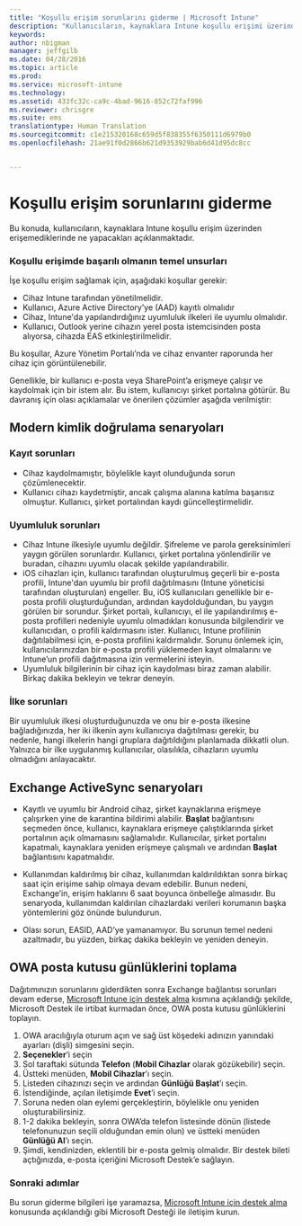 ```yaml
---
title: "Koşullu erişim sorunlarını giderme | Microsoft Intune"
description: "Kullanıcıların, kaynaklara Intune koşullu erişimi üzerinden erişemediklerinde ne yapacakları açıklanır."
keywords: 
author: nbigman
manager: jeffgilb
ms.date: 04/28/2016
ms.topic: article
ms.prod: 
ms.service: microsoft-intune
ms.technology: 
ms.assetid: 433fc32c-ca9c-4bad-9616-852c72faf996
ms.reviewer: chrisgre
ms.suite: ems
translationtype: Human Translation
ms.sourcegitcommit: c1e215320168c659d5f838355f6350111d6979b0
ms.openlocfilehash: 21ae91f0d2866b621d9353929bab6d41d95dc8cc


---
```


# Koşullu erişim sorunlarını giderme

Bu konuda, kullanıcıların, kaynaklara Intune koşullu erişim üzerinden erişemediklerinde ne yapacakları açıklanmaktadır. 

### Koşullu erişimde başarılı olmanın temel unsurları

İşe koşullu erişim sağlamak için, aşağıdaki koşullar gerekir:

-   Cihaz Intune tarafından yönetilmelidir.
-   Kullanıcı, Azure Active Directory’ye (AAD) kayıtlı olmalıdır
-   Cihaz, Intune'da yapılandırdığınız uyumluluk ilkeleri ile uyumlu olmalıdır. 
-   Kullanıcı, Outlook yerine cihazın yerel posta istemcisinden posta alıyorsa, cihazda EAS etkinleştirilmelidir.

Bu koşullar, Azure Yönetim Portalı’nda ve cihaz envanter raporunda her cihaz için görüntülenebilir.





Genellikle, bir kullanıcı e-posta veya SharePoint’a erişmeye çalışır ve kaydolmak için bir istem alır. Bu istem, kullanıcıyı şirket portalına götürür. Bu davranış için olası açıklamalar ve önerilen çözümler aşağıda verilmiştir:

## Modern kimlik doğrulama senaryoları

### Kayıt sorunları

 -  Cihaz kaydolmamıştır, böylelikle kayıt olunduğunda sorun çözümlenecektir.
 -  Kullanıcı cihazı kaydetmiştir, ancak çalışma alanına katılma başarısız olmuştur. Kullanıcı, şirket portalından kaydı güncelleştirmelidir. 
 
### Uyumluluk sorunları

 -  Cihaz Intune ilkesiyle uyumlu değildir. Şifreleme ve parola gereksinimleri yaygın görülen sorunlardır. Kullanıcı, şirket portalına yönlendirilir ve buradan, cihazını uyumlu olacak şekilde yapılandırabilir.
 -  iOS cihazları için, kullanıcı tarafından oluşturulmuş geçerli bir e-posta profili, Intune'dan uyumlu bir profil dağıtılmasını (Intune yöneticisi tarafından oluşturulan) engeller. Bu, iOS kullanıcıları genellikle bir e-posta profili oluşturduğundan, ardından kaydolduğundan, bu yaygın görülen bir sorundur. Şirket portalı, kullanıcıyı, el ile yapılandırılmış e-posta profilleri nedeniyle uyumlu olmadıkları konusunda bilgilendirir ve kullanıcıdan, o profili kaldırmasını ister. Kullanıcı, Intune profilinin dağıtılabilmesi için, e-posta profilini kaldırmalıdır. Sorunu önlemek için, kullanıcılarınızdan bir e-posta profili yüklemeden kayıt olmalarını ve Intune’un profili dağıtmasına izin vermelerini isteyin.  
 -  Uyumluluk bilgilerinin bir cihaz için kaydolması biraz zaman alabilir. Birkaç dakika bekleyin ve tekrar deneyin.

### İlke sorunları

Bir uyumluluk ilkesi oluşturduğunuzda ve onu bir e-posta ilkesine bağladığınızda, her iki ilkenin aynı kullanıcıya dağıtılması gerekir, bu nedenle, hangi ilkelerin hangi gruplara dağıtıldığını planlamada dikkatli olun. Yalnızca bir ilke uygulanmış kullanıcılar, olasılıkla, cihazların uyumlu olmadığını anlayacaktır.


## Exchange ActiveSync senaryoları


- Kayıtlı ve uyumlu bir Android cihaz, şirket kaynaklarına erişmeye çalışırken yine de karantina bildirimi alabilir. **Başlat** bağlantısını seçmeden önce, kullanıcı, kaynaklara erişmeye çalıştıklarında şirket portalının açık olmamasını sağlamalıdır. Kullanıcılar, şirket portalını kapatmalı, kaynaklara yeniden erişmeye çalışmalı ve ardından **Başlat** bağlantısını kapatmalıdır.

- Kullanımdan kaldırılmış bir cihaz, kullanımdan kaldırıldıktan sonra birkaç saat için erişime sahip olmaya devam edebilir. Bunun nedeni, Exchange’in, erişim haklarını 6 saat boyunca önbelleğe almasıdır. Bu senaryoda, kullanımdan kaldırılan cihazlardaki verileri korumanın başka yöntemlerini göz önünde bulundurun.
- Olası sorun, EASID, AAD’ye yamanamıyor. Bu sorunun temel nedeni azaltmadır, bu yüzden, birkaç dakika bekleyin ve yeniden deneyin. 

## OWA posta kutusu günlüklerini toplama

Dağıtımınızın sorunlarını giderdikten sonra Exchange bağlantısı sorunları devam ederse, [Microsoft Intune için destek alma](how-to-get-support-for-microsoft-intune.md) kısmına açıklandığı şekilde, Microsoft Destek ile irtibat kurmadan önce, OWA posta kutusu günlüklerini toplayın.

1. OWA aracılığıyla oturum açın ve sağ üst köşedeki adınızın yanındaki ayarları (dişli) simgesini seçin. 
2. **Seçenekler**’i seçin
3. Sol taraftaki sütunda **Telefon** (**Mobil Cihazlar** olarak gözükebilir) seçin.
4. Üstteki menüden, **Mobil Cihazlar**’ı seçin. 
5. Listeden cihazınızı seçin ve ardından **Günlüğü Başlat**’ı seçin. 
6. İstendiğinde, açılan iletişimde **Evet**’i seçin. 
7. Soruna neden olan eylemi gerçekleştirin, böylelikle onu yeniden oluşturabilirsiniz. 
8. 1-2 dakika bekleyin, sonra OWA’da telefon listesinde dönün (listede telefonunuzun seçili olduğundan emin olun) ve üstteki menüden **Günlüğü Al**’ı seçin. 
9. Şimdi, kendinizden, eklentili bir e-posta gelmiş olmalıdır. Bir destek bileti açtığınızda, e-posta içeriğini Microsoft Destek’e sağlayın.


### Sonraki adımlar
Bu sorun giderme bilgileri işe yaramazsa, [Microsoft Intune için destek alma](how-to-get-support-for-microsoft-intune.md) konusunda açıklandığı gibi Microsoft Desteği ile iletişim kurun.



<!--HONumber=Jul16_HO3-->


